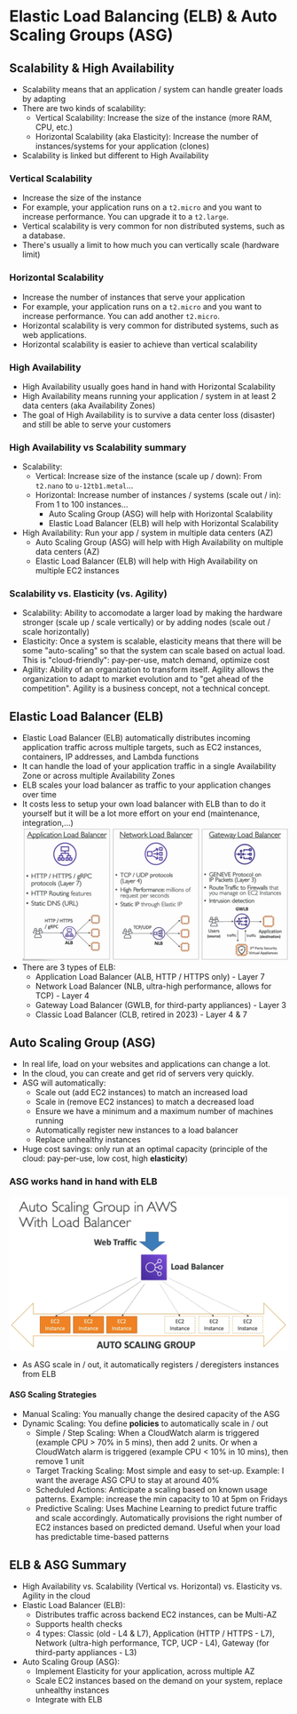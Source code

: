 <!--
 Copyright 2023 lesongvi
 
 Licensed under the Apache License, Version 2.0 (the "License");
 you may not use this file except in compliance with the License.
 You may obtain a copy of the License at
 
     http://www.apache.org/licenses/LICENSE-2.0
 
 Unless required by applicable law or agreed to in writing, software
 distributed under the License is distributed on an "AS IS" BASIS,
 WITHOUT WARRANTIES OR CONDITIONS OF ANY KIND, either express or implied.
 See the License for the specific language governing permissions and
 limitations under the License.
-->

# Elastic Load Balancing (ELB) & Auto Scaling Groups (ASG)
## Scalability & High Availability
- Scalability means that an application / system can handle greater loads by adapting
- There are two kinds of scalability:
	- Vertical Scalability: Increase the size of the instance (more RAM, CPU, etc.)
	- Horizontal Scalability (aka Elasticity): Increase the number of instances/systems for your application (clones)
- Scalability is linked but different to High Availability

### Vertical Scalability
- Increase the size of the instance
- For example, your application runs on a `t2.micro` and you want to increase performance. You can upgrade it to a `t2.large`.
- Vertical scalability is very common for non distributed systems, such as a database.
- There's usually a limit to how much you can vertically scale (hardware limit)

### Horizontal Scalability
- Increase the number of instances that serve your application
- For example, your application runs on a `t2.micro` and you want to increase performance. You can add another `t2.micro`.
- Horizontal scalability is very common for distributed systems, such as web applications.
- Horizontal scalability is easier to achieve than vertical scalability

### High Availability
- High Availability usually goes hand in hand with Horizontal Scalability
- High Availability means running your application / system in at least 2 data centers (aka Availability Zones)
- The goal of High Availability is to survive a data center loss (disaster) and still be able to serve your customers

### High Availability vs Scalability summary
- Scalability:
	- Vertical: Increase size of the instance (scale up / down): From `t2.nano` to `u-12tb1.metal`...
	- Horizontal: Increase number of instances / systems (scale out / in): From 1 to 100 instances...
		- Auto Scaling Group (ASG) will help with Horizontal Scalability
		- Elastic Load Balancer (ELB) will help with Horizontal Scalability
- High Availability: Run your app / system in multiple data centers (AZ)
	- Auto Scaling Group (ASG) will help with High Availability on multiple data centers (AZ)
	- Elastic Load Balancer (ELB) will help with High Availability on multiple EC2 instances

### Scalability vs. Elasticity (vs. Agility)
- Scalability: Ability to accomodate a larger load by making the hardware stronger (scale up / scale vertically) or by adding nodes (scale out / scale horizontally)
- Elasticity: Once a system is scalable, elasticity means that there will be some "auto-scaling" so that the system can scale based on actual load. This is "cloud-friendly": pay-per-use, match demand, optimize cost
- Agility: Ability of an organization to transform itself. Agility allows the organization to adapt to market evolution and to "get ahead of the competition". Agility is a business concept, not a technical concept.

## Elastic Load Balancer (ELB)
- Elastic Load Balancer (ELB) automatically distributes incoming application traffic across multiple targets, such as EC2 instances, containers, IP addresses, and Lambda functions
- It can handle the load of your application traffic in a single Availability Zone or across multiple Availability Zones
- ELB scales your load balancer as traffic to your application changes over time
- It costs less to setup your own load balancer with ELB than to do it yourself but it will be a lot more effort on your end (maintenance, integration,...)
![](/assets/alb_nlb_gwlb.png)
- There are 3 types of ELB:
	- Application Load Balancer (ALB, HTTP / HTTPS only) - Layer 7
	- Network Load Balancer (NLB, ultra-high performance, allows for TCP) - Layer 4
	- Gateway Load Balancer (GWLB, for third-party appliances) - Layer 3
	- Classic Load Balancer (CLB, retired in 2023) - Layer 4 & 7

## Auto Scaling Group (ASG)
- In real life, load on your websites and applications can change a lot.
- In the cloud, you can create and get rid of servers very quickly.
- ASG will automatically:
	- Scale out (add EC2 instances) to match an increased load
	- Scale in (remove EC2 instances) to match a decreased load
	- Ensure we have a minimum and a maximum number of machines running
	- Automatically register new instances to a load balancer
	- Replace unhealthy instances
- Huge cost savings: only run at an optimal capacity (principle of the cloud: pay-per-use, low cost, high **elasticity**)

### ASG works hand in hand with ELB
![](/assets/asg_in_aws_with_lb.png)
- As ASG scale in / out, it automatically registers / deregisters instances from ELB

#### ASG Scaling Strategies
- Manual Scaling: You manually change the desired capacity of the ASG
- Dynamic Scaling: You define **policies** to automatically scale in / out
	- Simple / Step Scaling: When a CloudWatch alarm is triggered (example CPU > 70% in 5 mins), then add 2 units. Or when a CloudWatch alarm is triggered (example CPU < 10% in 10 mins), then remove 1 unit
	- Target Tracking Scaling: Most simple and easy to set-up. Example: I want the average ASG CPU to stay at around 40%
	- Scheduled Actions: Anticipate a scaling based on known usage patterns. Example: increase the min capacity to 10 at 5pm on Fridays
	- Predictive Scaling: Uses Machine Learning to predict future traffic and scale accordingly. Automatically provisions the right number of EC2 instances based on predicted demand. Useful when your load has predictable time-based patterns

## ELB & ASG Summary
- High Availability vs. Scalability (Vertical vs. Horizontal) vs. Elasticity vs. Agility in the cloud
- Elastic Load Balancer (ELB):
	- Distributes traffic across backend EC2 instances, can be Multi-AZ
	- Supports health checks
	- 4 types: Classic (old - L4 & L7), Application (HTTP / HTTPS - L7), Network (ultra-high performance, TCP, UCP - L4), Gateway (for third-party appliances - L3)
- Auto Scaling Group (ASG):
	- Implement Elasticity for your application, across multiple AZ
	- Scale EC2 instances based on the demand on your system, replace unhealthy instances
	- Integrate with ELB